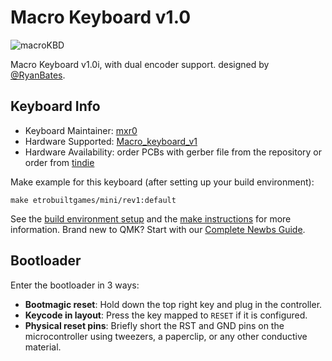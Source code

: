 # Macro Keyboard v1.0

![macroKBD](http://www.retrobuiltgames.com/s/cc_images/teaserbox_4109097335.JPG?t=1609166249)

Macro Keyboard v1.0i, with dual encoder support. designed by [@RyanBates](http://www.retrobuiltgames.com/).

## Keyboard Info

* Keyboard Maintainer: [mxr0](https://github.com/mxr0)
* Hardware Supported: [Macro_keyboard_v1](http://www.retrobuiltgames.com/the-build-page/macro-keyboard-v2-0/macro-keyboard-mini-v1-0/)
* Hardware Availability: order PCBs with gerber file from the repository or order from [tindie](https://www.tindie.com/products/ryanbatesrbg/pcb-mini-programmable-macro-keyboard-encoders/)

Make example for this keyboard (after setting up your build environment):

    make etrobuiltgames/mini/rev1:default

See the [build environment setup](https://docs.qmk.fm/#/getting_started_build_tools) and the [make instructions](https://docs.qmk.fm/#/getting_started_make_guide) for more information. Brand new to QMK? Start with our [Complete Newbs Guide](https://docs.qmk.fm/#/newbs).

## Bootloader

Enter the bootloader in 3 ways:

* **Bootmagic reset**: Hold down the top right key and plug in the controller.
* **Keycode in layout**: Press the key mapped to `RESET` if it is configured.
* **Physical reset pins**: Briefly short the RST and GND pins on the microcontroller using tweezers, a paperclip, or any other conductive material.

